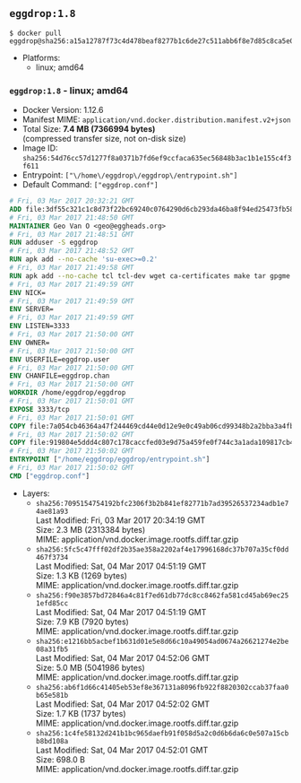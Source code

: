 ## `eggdrop:1.8`

```console
$ docker pull eggdrop@sha256:a15a12787f73c4d478beaf8277b1c6de27c511abb6f8e7d85c8ca5e03aa603d3
```

-	Platforms:
	-	linux; amd64

### `eggdrop:1.8` - linux; amd64

-	Docker Version: 1.12.6
-	Manifest MIME: `application/vnd.docker.distribution.manifest.v2+json`
-	Total Size: **7.4 MB (7366994 bytes)**  
	(compressed transfer size, not on-disk size)
-	Image ID: `sha256:54d76cc57d1277f8a0371b7fd6ef9ccfaca635ec56848b3ac1b1e155c4f3f611`
-	Entrypoint: `["\/home\/eggdrop\/eggdrop\/entrypoint.sh"]`
-	Default Command: `["eggdrop.conf"]`

```dockerfile
# Fri, 03 Mar 2017 20:32:21 GMT
ADD file:3df55c321c1c8d73f22bc69240c0764290d6cb293da46ba8f94ed25473fb5853 in / 
# Fri, 03 Mar 2017 21:48:50 GMT
MAINTAINER Geo Van O <geo@eggheads.org>
# Fri, 03 Mar 2017 21:48:51 GMT
RUN adduser -S eggdrop
# Fri, 03 Mar 2017 21:48:52 GMT
RUN apk add --no-cache 'su-exec>=0.2'
# Fri, 03 Mar 2017 21:49:58 GMT
RUN apk add --no-cache tcl tcl-dev wget ca-certificates make tar gpgme bash build-base openssl openssl-dev  && wget ftp://ftp.eggheads.org/pub/eggdrop/source/stable/eggdrop-1.8.0.tar.gz   && wget ftp://ftp.eggheads.org/pub/eggdrop/source/stable/eggdrop-1.8.0.tar.gz.asc   && gpg --keyserver ha.pool.sks-keyservers.net --recv-key E01C240484DE7DBE190FE141E7667DE1D1A39AFF   && gpg --batch --verify eggdrop-1.8.0.tar.gz.asc eggdrop-1.8.0.tar.gz   && rm eggdrop-1.8.0.tar.gz.asc   && tar -zxvf eggdrop-1.8.0.tar.gz   && rm eggdrop-1.8.0.tar.gz   && ( cd eggdrop-1.8.0     && ./configure     && make config     && make     && make install DEST=/home/eggdrop/eggdrop )   && rm -rf eggdrop-1.8.0   && mkdir /home/eggdrop/eggdrop/data   && chown -R eggdrop /home/eggdrop/eggdrop   && apk del tcl-dev wget ca-certificates make tar gpgme build-base openssl-dev
# Fri, 03 Mar 2017 21:49:59 GMT
ENV NICK=
# Fri, 03 Mar 2017 21:49:59 GMT
ENV SERVER=
# Fri, 03 Mar 2017 21:49:59 GMT
ENV LISTEN=3333
# Fri, 03 Mar 2017 21:50:00 GMT
ENV OWNER=
# Fri, 03 Mar 2017 21:50:00 GMT
ENV USERFILE=eggdrop.user
# Fri, 03 Mar 2017 21:50:00 GMT
ENV CHANFILE=eggdrop.chan
# Fri, 03 Mar 2017 21:50:00 GMT
WORKDIR /home/eggdrop/eggdrop
# Fri, 03 Mar 2017 21:50:01 GMT
EXPOSE 3333/tcp
# Fri, 03 Mar 2017 21:50:01 GMT
COPY file:7a054cb46364a47f244469cd44e0d12e9e0c49ab06cd99348b2a2bba3a4fb1c8 in /home/eggdrop/eggdrop 
# Fri, 03 Mar 2017 21:50:02 GMT
COPY file:919804e5ddd4c807c178caccfed03e9d75a459fe0f744c3a1ada109817cb44ec in /home/eggdrop/eggdrop/scripts/ 
# Fri, 03 Mar 2017 21:50:02 GMT
ENTRYPOINT ["/home/eggdrop/eggdrop/entrypoint.sh"]
# Fri, 03 Mar 2017 21:50:02 GMT
CMD ["eggdrop.conf"]
```

-	Layers:
	-	`sha256:7095154754192bfc2306f3b2b841ef82771b7ad39526537234adb1e74ae81a93`  
		Last Modified: Fri, 03 Mar 2017 20:34:19 GMT  
		Size: 2.3 MB (2313384 bytes)  
		MIME: application/vnd.docker.image.rootfs.diff.tar.gzip
	-	`sha256:5fc5c47fff02df2b35ae358a2202af4e17996168dc37b707a35cf0dd467f3734`  
		Last Modified: Sat, 04 Mar 2017 04:51:19 GMT  
		Size: 1.3 KB (1269 bytes)  
		MIME: application/vnd.docker.image.rootfs.diff.tar.gzip
	-	`sha256:f90e3857bd72846a4c81f7ed61db77dc8cc8462fa581cd45ab69ec251efd85cc`  
		Last Modified: Sat, 04 Mar 2017 04:51:19 GMT  
		Size: 7.9 KB (7920 bytes)  
		MIME: application/vnd.docker.image.rootfs.diff.tar.gzip
	-	`sha256:e1216bb5acbef1b631d01e5e8d66c10a49054ad0674a26621274e2be08a31fb5`  
		Last Modified: Sat, 04 Mar 2017 04:52:06 GMT  
		Size: 5.0 MB (5041986 bytes)  
		MIME: application/vnd.docker.image.rootfs.diff.tar.gzip
	-	`sha256:ab6f1d66c41405eb53ef8e367131a8096fb922f8820302ccab37faa0b65e581b`  
		Last Modified: Sat, 04 Mar 2017 04:52:02 GMT  
		Size: 1.7 KB (1737 bytes)  
		MIME: application/vnd.docker.image.rootfs.diff.tar.gzip
	-	`sha256:1c4fe58132d241b1bc965daefb91f058d5a2c0d6b6da6c0e507a15cbb8bd108a`  
		Last Modified: Sat, 04 Mar 2017 04:52:01 GMT  
		Size: 698.0 B  
		MIME: application/vnd.docker.image.rootfs.diff.tar.gzip
